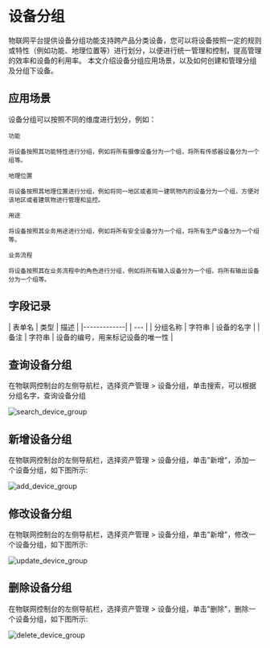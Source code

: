 # 设备分组

物联网平台提供设备分组功能支持跨产品分类设备，您可以将设备按照一定的规则或特性（例如功能、地理位置等）进行划分，以便进行统一管理和控制，提高管理的效率和设备的利用率。
本文介绍设备分组应用场景，以及如何创建和管理分组及分组下设备。


## 应用场景

设备分组可以按照不同的维度进行划分，例如：

    功能

    将设备按照其功能特性进行分组，例如将所有摄像设备分为一个组，将所有传感器设备分为一个组等。

    地理位置

    将设备按照其地理位置进行分组，例如将同一地区或者同一建筑物内的设备分为一个组，方便对该地区或者建筑物进行管理和监控。

    用途

    将设备按照其业务用途进行分组，例如将所有安全设备分为一个组，将所有生产设备分为一个组等。

    业务流程

    将设备按照其在业务流程中的角色进行分组，例如将所有输入设备分为一个组，将所有输出设备分为一个组等。

## 字段记录


| 表单名         | 类型 | 描述 |
|-------------|  | --- |
| 分组名称       | 字符串	| 设备的名字 |
| 备注       |	字符串 |	设备的编号，用来标记设备的唯一性 |

## 查询设备分组

在物联网控制台的左侧导航栏，选择资产管理 > 设备分组，单击搜索，可以根据分组名字，查询设备分组

![search_device_group](/doc/assets/img/doc/assets/device_group/search_device_group.png)

## 新增设备分组

在物联网控制台的左侧导航栏，选择资产管理 > 设备分组，单击"新增"，添加一个设备分组，如下图所示:


![add_device_group](/doc/assets/img/doc/assets/device_group/add_device_group.png)

## 修改设备分组

在物联网控制台的左侧导航栏，选择资产管理 > 设备分组，单击"新增"，修改一个设备分组，如下图所示:

![update_device_group](/doc/assets/img/doc/assets/device_group/update_device_group.png)

## 删除设备分组

在物联网控制台的左侧导航栏，选择资产管理 > 设备分组，单击"删除"，删除一个设备分组，如下图所示:

![delete_device_group](/doc/assets/img/doc/assets/device_group/delete_device_group.png)
